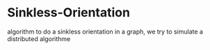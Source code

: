 # Sinkless-Orientation
algorithm to do a sinkless orientation in a graph, we try to simulate a distributed algorithme
